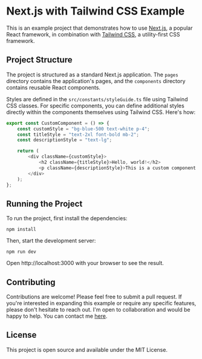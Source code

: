 # Next.js with Tailwind CSS Example

This is an example project that demonstrates how to use [Next.js](https://nextjs.org/), a popular React framework, in combination with [Tailwind CSS](https://tailwindcss.com/), a utility-first CSS framework.

## Project Structure

The project is structured as a standard Next.js application. The `pages` directory contains the application's pages, and the `components` directory contains reusable React components.

Styles are defined in the `src/constants/styleGuide.ts` file using Tailwind CSS classes. For specific components, you can define additional styles directly within the components themselves using Tailwind CSS. Here's how:

```ts
export const CustomComponent = () => {
    const customStyle = "bg-blue-500 text-white p-4";
    const titleStyle = "text-2xl font-bold mb-2";
    const descriptionStyle = "text-lg";

    return (
        <div className={customStyle}>
            <h2 className={titleStyle}>Hello, world!</h2>
            <p className={descriptionStyle}>This is a custom component.</p>
        </div>
    );
};
```

## Running the Project

To run the project, first install the dependencies:

`npm install`

Then, start the development server:

`npm run dev`

Open http://localhost:3000 with your browser to see the result.

## Contributing

Contributions are welcome! Please feel free to submit a pull request.
If you're interested in expanding this example or require any specific features, please don't hesitate to reach out. I'm open to collaboration and would be happy to help. You can contact me [here](https://www.chethanprabhakar.com/#contact).

## License

This project is open source and available under the MIT License.